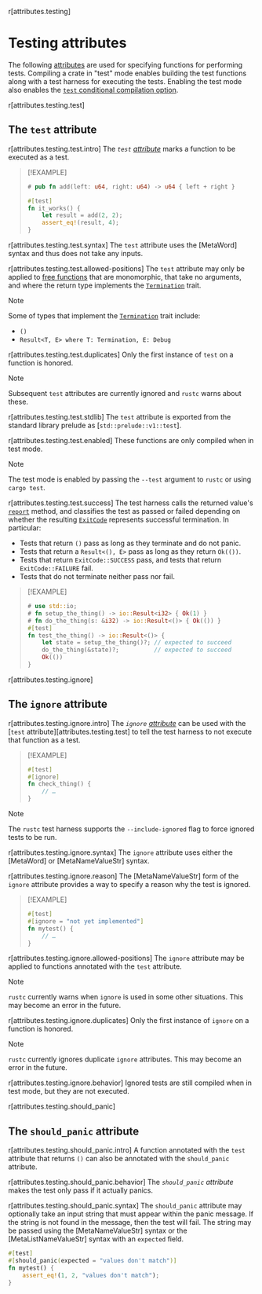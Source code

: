 r[attributes.testing]
# Testing attributes

The following [attributes] are used for specifying functions for performing
tests. Compiling a crate in "test" mode enables building the test functions
along with a test harness for executing the tests. Enabling the test mode also
enables the [`test` conditional compilation option].

r[attributes.testing.test]
## The `test` attribute

r[attributes.testing.test.intro]
The *`test` [attribute][attributes]* marks a function to be executed as a test.

> [!EXAMPLE]
> ```rust
> # pub fn add(left: u64, right: u64) -> u64 { left + right }
>
> #[test]
> fn it_works() {
>     let result = add(2, 2);
>     assert_eq!(result, 4);
> }
> ```

r[attributes.testing.test.syntax]
The `test` attribute uses the [MetaWord] syntax and thus does not take any inputs.

r[attributes.testing.test.allowed-positions]
The `test` attribute may only be applied to [free functions] that are monomorphic, that take no arguments, and where the return type implements the [`Termination`] trait.

> [!NOTE]
> Some of types that implement the [`Termination`] trait include:
> * `()`
> * `Result<T, E> where T: Termination, E: Debug`

r[attributes.testing.test.duplicates]
Only the first instance of `test` on a function is honored.

> [!NOTE]
> Subsequent `test` attributes are currently ignored and `rustc` warns about these.

<!-- TODO: This is a minor lie. Currently rustc warns that duplicates are ignored, but it then generates multiple test entries with the same name. I would vote for rejecting this in the future. -->

r[attributes.testing.test.stdlib]
The `test` attribute is exported from the standard library prelude as [`std::prelude::v1::test`].

r[attributes.testing.test.enabled]
These functions are only compiled when in test mode.

> [!NOTE]
> The test mode is enabled by passing the `--test` argument to `rustc` or using `cargo test`.

r[attributes.testing.test.success]
The test harness calls the returned value's [`report`] method, and classifies the test as passed or failed depending on whether the resulting [`ExitCode`] represents successful termination.
In particular:
* Tests that return `()` pass as long as they terminate and do not panic.
* Tests that return a `Result<(), E>` pass as long as they return `Ok(())`.
* Tests that return `ExitCode::SUCCESS` pass, and tests that return `ExitCode::FAILURE` fail.
* Tests that do not terminate neither pass nor fail.

> [!EXAMPLE]
> ```rust
> # use std::io;
> # fn setup_the_thing() -> io::Result<i32> { Ok(1) }
> # fn do_the_thing(s: &i32) -> io::Result<()> { Ok(()) }
> #[test]
> fn test_the_thing() -> io::Result<()> {
>     let state = setup_the_thing()?; // expected to succeed
>     do_the_thing(&state)?;          // expected to succeed
>     Ok(())
> }
> ```

r[attributes.testing.ignore]
## The `ignore` attribute

r[attributes.testing.ignore.intro]
The *`ignore` [attribute][attributes]* can be used with the [`test` attribute][attributes.testing.test] to tell the test harness to not execute that function as a test.

> [!EXAMPLE]
> ```rust
> #[test]
> #[ignore]
> fn check_thing() {
>     // …
> }
> ```

> [!NOTE]
> The `rustc` test harness supports the `--include-ignored` flag to force ignored tests to be run.

r[attributes.testing.ignore.syntax]
The `ignore` attribute uses either the [MetaWord] or [MetaNameValueStr] syntax.

r[attributes.testing.ignore.reason]
The [MetaNameValueStr] form of the `ignore` attribute provides a way to specify a reason why the test is ignored.

> [!EXAMPLE]
> ```rust
> #[test]
> #[ignore = "not yet implemented"]
> fn mytest() {
>     // …
> }
> ```

r[attributes.testing.ignore.allowed-positions]
The `ignore` attribute may be applied to functions annotated with the `test` attribute.

> [!NOTE]
> `rustc` currently warns when `ignore` is used in some other situations. This may become an error in the future.

r[attributes.testing.ignore.duplicates]
Only the first instance of `ignore` on a function is honored.

> [!NOTE]
> `rustc` currently ignores duplicate `ignore` attributes. This may become an error in the future.

r[attributes.testing.ignore.behavior]
Ignored tests are still compiled when in test mode, but they are not executed.

r[attributes.testing.should_panic]
## The `should_panic` attribute

r[attributes.testing.should_panic.intro]
A function annotated with the `test` attribute that returns `()` can also be annotated with the `should_panic` attribute.

r[attributes.testing.should_panic.behavior]
The *`should_panic` attribute* makes the test only pass if it actually panics.

r[attributes.testing.should_panic.syntax]
The `should_panic` attribute may optionally take an input string that must appear within the panic message. If the string is not found in the message, then the test will fail. The string may be passed using the [MetaNameValueStr] syntax or the [MetaListNameValueStr] syntax with an `expected` field.

```rust
#[test]
#[should_panic(expected = "values don't match")]
fn mytest() {
    assert_eq!(1, 2, "values don't match");
}
```

[`Termination`]: std::process::Termination
[`report`]: std::process::Termination::report
[`test` conditional compilation option]: ../conditional-compilation.md#test
[attributes]: ../attributes.md
[`ExitCode`]: std::process::ExitCode
[free functions]: ../glossary.md#free-item
